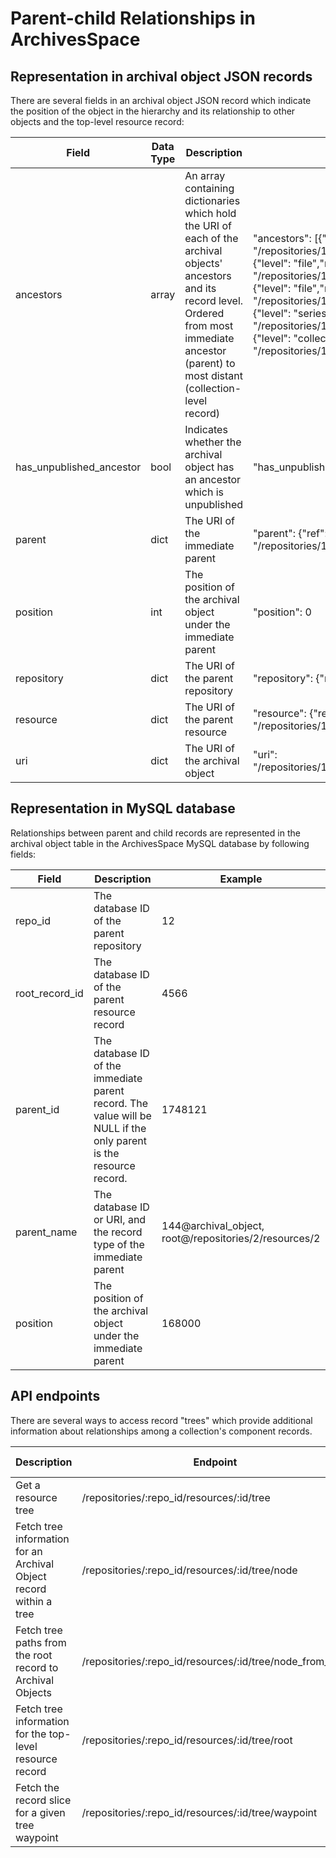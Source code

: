 # Parent-child Relationships in ArchivesSpace

## Representation in archival object JSON records

There are several fields in an archival object JSON record which indicate the position of the object in the hierarchy and its relationship to other objects and the top-level resource record:


| Field                    | Data Type | Description                                                                                                                                                                                                   | Example                                                                                                                                                                                                                                                                                                                                                               |
|--------------------------|-----------|---------------------------------------------------------------------------------------------------------------------------------------------------------------------------------------------------------------|-----------------------------------------------------------------------------------------------------------------------------------------------------------------------------------------------------------------------------------------------------------------------------------------------------------------------------------------------------------------------|
| ancestors                | array     | An array containing dictionaries which hold the URI of each of the archival objects' ancestors and its record level. Ordered from most immediate ancestor (parent) to most distant (collection-level record)  | "ancestors": [{"level": "file","ref": "/repositories/12/archival_objects/1748121"},{"level": "file","ref": "/repositories/12/archival_objects/1748120"},{"level": "file","ref": "/repositories/12/archival_objects/1748119"},{"level": "series","ref": "/repositories/12/archival_objects/1748118"},{"level": "collection","ref": "/repositories/12/resources/4556"}] |
| has_unpublished_ancestor | bool      | Indicates whether the archival object has an ancestor which is unpublished                                                                                                                                    | "has_unpublished_ancestor": false                                                                                                                                                                                                                                                                                                                                     |
| parent                   | dict      | The URI of the immediate parent                                                                                                                                                                               | "parent": {"ref": "/repositories/12/archival_objects/1748121"}                                                                                                                                                                                                                                                                                                        |
| position                 | int       | The position of the archival object under the immediate parent                                                                                                                                                | "position": 0                                                                                                                                                                                                                                                                                                                                                         |
| repository               | dict      | The URI of the parent repository                                                                                                                                                                              | "repository": {"ref": "/repositories/12"}                                                                                                                                                                                                                                                                                                                             |
| resource                 | dict      | The URI of the parent resource                                                                                                                                                                                | "resource": {"ref": "/repositories/12/resources/4556"}                                                                                                                                                                                                                                                                                                                |
| uri                      | dict      | The URI of the archival object                                                                                                                                                                                | "uri": "/repositories/12/archival_objects/1748122"}                                                                                                                                                                                                                                                                                                                   |

## Representation in MySQL database

Relationships between parent and child records are represented in the archival object table in the ArchivesSpace MySQL database by following fields:

Field | Description | Example
--- | --- | ---
repo_id | The database ID of the parent repository | 12
root_record_id | The database ID of the parent resource record | 4566
parent_id | The database ID of the immediate parent record. The value will be NULL if the only parent is the resource record. | 1748121
parent_name | The database ID or URI, and the record type of the immediate parent | 144@archival_object, root@/repositories/2/resources/2
position | The position of the archival object under the immediate parent | 168000

## API endpoints

There are several ways to access record "trees" which provide additional information about relationships among a collection's component records.

Description | Endpoint | Endpoint Example | Output Example
--- | --- | --- | ---
Get a resource tree | /repositories/:repo_id/resources/:id/tree | /repositories/12/resources/4556/tree | [Example JSON](mssa_ms_0466_tree.json)
Fetch tree information for an Archival Object record within a tree | /repositories/:repo_id/resources/:id/tree/node | /repositories/12/resources/4556/tree/node?node_uri=/repositories/12/archival_objects/1749901 | [Example JSON](mssa_ms_0466_tree_node.json)
Fetch tree paths from the root record to Archival Objects | /repositories/:repo_id/resources/:id/tree/node_from_root | /repositories/12/resources/4556/tree/node_from_root?node_ids[]=1749914 |[Example JSON](mssa_ms_0466_tree_node_from_root.json)
Fetch tree information for the top-level resource record | /repositories/:repo_id/resources/:id/tree/root | /repositories/12/resources/4556/tree/root | [Example JSON](mssa_ms_0466_top_level_tree.json)
Fetch the record slice for a given tree waypoint | /repositories/:repo_id/resources/:id/tree/waypoint | /repositories/12/resources/4556/tree/waypoint?offset=0&parent_node=/repositories/12/archival_objects/1749901 | [Example JSON](mssa_ms_0466_tree_from_waypoint.json)
